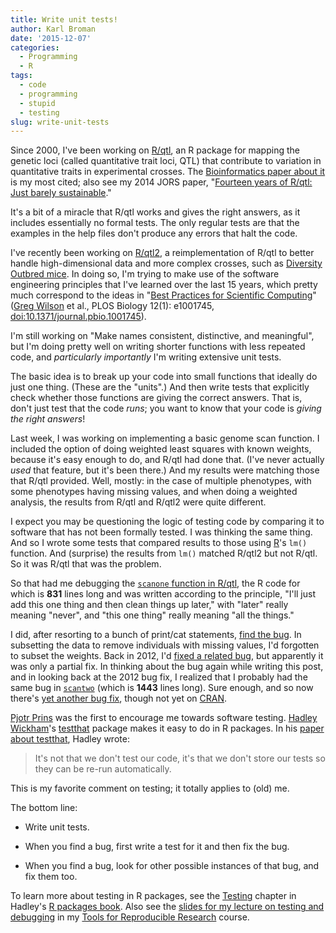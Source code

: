```yaml
---
title: Write unit tests!
author: Karl Broman
date: '2015-12-07'
categories:
  - Programming
  - R
tags:
  - code
  - programming
  - stupid
  - testing
slug: write-unit-tests
---
```


Since 2000, I've been working on [R/qtl](https://rqtl.org), an R package for mapping the genetic loci (called quantitative trait loci, QTL) that contribute to variation in quantitative traits in experimental crosses. The [Bioinformatics paper about it](https://www.biostat.wisc.edu/~kbroman/publications/rqtl.pdf) is my most cited; also see my 2014 JORS paper, "[Fourteen years of R/qtl: Just barely sustainable](https://www.biostat.wisc.edu/~kbroman/publications/rqtl_14yrs.pdf)."

It's a bit of a miracle that R/qtl works and gives the right answers, as it includes essentially no formal tests. The only regular tests are that the examples in the help files don't produce any errors that halt the code.

I've recently been working on [R/qtl2](https://kbroman.org/qtl2), a reimplementation of R/qtl to better handle high-dimensional data and more complex crosses, such as [Diversity Outbred mice](https://www.genetics.org/content/190/2/437.short). In doing so, I'm trying to make use of the software engineering principles that I've learned over the last 15 years, which pretty much correspond to the ideas in "[Best Practices for Scientific Computing](https://journals.plos.org/plosbiology/article?id=10.1371/journal.pbio.1001745)" ([Greg Wilson](
http://third-bit.com/) et al., PLOS Biology 12(1): e1001745, [doi:10.1371/journal.pbio.1001745](https://doi.org/10.1371/journal.pbio.1001745)).

I'm still working on "Make names consistent, distinctive, and meaningful", but I'm doing pretty well on writing shorter functions with less repeated code, and _particularly importantly_ I'm writing extensive unit tests.
<!-- more -->

The basic idea is to break up your code into small functions that ideally do just one thing. (These are the "units".) And then write tests that explicitly check whether those functions are giving the correct answers. That is, don't just test that the code _runs_; you want to know that your code is _giving the right answers_!

Last week, I was working on implementing a basic genome scan function. I included the option of doing weighted least squares with known weights, because it's easy enough to do, and R/qtl had done that. (I've never actually _used_ that feature, but it's been there.) And my results were matching those that R/qtl provided. Well, mostly: in the case of multiple phenotypes, with some phenotypes having missing values, and when doing a weighted analysis, the results from R/qtl and R/qtl2 were quite different.

I expect you may be questioning the logic of testing code by comparing it to software that has not been formally tested. I was thinking the same thing. And so I wrote some tests that compared results to those using [R](https://www.r-project.org)'s `lm()` function. And (surprise) the results from `lm()` matched R/qtl2 but not R/qtl. So it was R/qtl that was the problem.

So that had me debugging the [`scanone` function in R/qtl](https://github.com/kbroman/qtl/blob/master/R/scanone.R), the R code for which is **831** lines long and was written according to the principle, "I'll just add this one thing and then clean things up later," with "later" really meaning "never", and "this one thing" really meaning "all the things."

I did, after resorting to a bunch of print/cat statements, [find the bug](https://github.com/kbroman/qtl/commit/254a1c728). In subsetting the data to remove individuals with missing values, I'd forgotten to subset the weights. Back in 2012, I'd [fixed a related bug](https://github.com/kbroman/qtl/commit/a07c575), but apparently it was only a partial fix. In thinking about the bug again while writing this post, and in looking back at the 2012 bug fix, I realized that I probably had the same bug in [`scantwo`](https://github.com/kbroman/qtl/blob/master/R/scantwo.R) (which is **1443** lines long). Sure enough, and so now there's [yet another bug fix](https://github.com/kbroman/qtl/commit/c71b3dfce9), though not yet on [CRAN](https://cran.r-project.org).

[Pjotr Prins](http://thebird.nl/) was the first to encourage me towards software testing. [Hadley Wickham](http://had.co.nz/)'s [testthat](https://github.com/hadley/testthat) package makes it easy to do in R packages. In his [paper about testthat](https://journal.r-project.org/archive/2011-1/RJournal_2011-1_Wickham.pdf), Hadley wrote:

> It's not that we don't test our code, it's that we don't store our tests so they can be re-run automatically.

This is my favorite comment on testing; it totally applies to (old) me.

The bottom line:

  * Write unit tests.

  * When you find a bug, first write a test for it and then fix the bug.

  * When you find a bug, look for other possible instances of that bug, and fix them too.

To learn more about testing in R packages, see the [Testing](http://r-pkgs.had.co.nz/tests.html) chapter in Hadley's [R packages book](amazon.com/exec/obidos/ASIN/1491910593/7210-20). Also see the [slides for my lecture on testing and debugging](https://kbroman.org/Tools4RR/assets/lectures/09_testdebug_withnotes.pdf) in my [Tools for Reproducible Research](https://kbroman.org/Tools4RR/) course.
